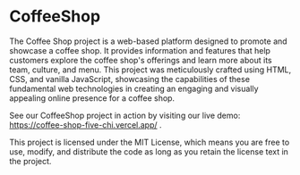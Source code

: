 # CoffeeShop

The Coffee Shop project is a web-based platform designed to promote and showcase a coffee shop. It provides information and features that help customers explore the coffee shop's offerings and learn more about its team, culture, and menu. This project was meticulously crafted using HTML, CSS, and vanilla JavaScript, showcasing the capabilities of these fundamental web technologies in creating an engaging and visually appealing online presence for a coffee shop.

See our CoffeeShop project in action by visiting our live demo: https://coffee-shop-five-chi.vercel.app/ .

This project is licensed under the MIT License, which means you are free to use, modify, and distribute the code as long as you retain the license text in the project.
